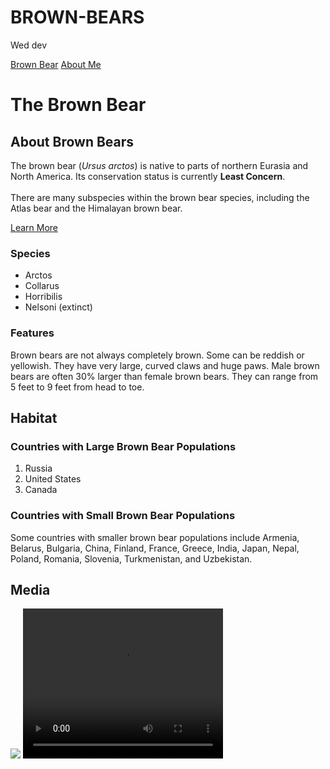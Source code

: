 # BROWN-BEARS
Wed dev
<!DOCTYPE html>
<html>

<head>
  <title>Brown Bears</title>
</head>

<body>
  <a href="./index.html">Brown Bear</a>
  <a href="./aboutme.html">About Me</a>
  <h1>The Brown Bear</h1>
  <div id="introduction">
    <h2>About Brown Bears</h2>
    <p>The brown bear (<em>Ursus arctos</em>) is native to parts of northern Eurasia and North America. Its conservation status is currently <strong>Least Concern</strong>.<br /><br /> There are many subspecies within the brown bear species, including the
      Atlas bear and the Himalayan brown bear.</p>
    <a href="https://en.wikipedia.org/wiki/Brown_bear" target="_blank">Learn More</a>
    <h3>Species</h3>
    <ul>
      <li>Arctos</li>
      <li>Collarus</li>
      <li>Horribilis</li>
      <li>Nelsoni (extinct)</li>
    </ul>
    <h3>Features</h3>
    <p>Brown bears are not always completely brown. Some can be reddish or yellowish. They have very large, curved claws and huge paws. Male brown bears are often 30% larger than female brown bears. They can range from 5 feet to 9 feet from head to toe.</p>
  </div>
  <div id="habitat">
    <h2>Habitat</h2>
    <h3>Countries with Large Brown Bear Populations</h3>
    <ol>
      <li>Russia</li>
      <li>United States</li>
      <li>Canada</li>
    </ol>
    <h3>Countries with Small Brown Bear Populations</h3>
    <p>Some countries with smaller brown bear populations include Armenia, Belarus, Bulgaria, China, Finland, France, Greece, India, Japan, Nepal, Poland, Romania, Slovenia, Turkmenistan, and Uzbekistan.</p>
  </div>
  <div id="media">
    <h2>Media</h2>
    <img src="https://content.codecademy.com/courses/web-101/web101-image_brownbear.jpg" />
    <video src="https://content.codecademy.com/courses/freelance-1/unit-1/lesson-2/htmlcss1-vid_brown-bear.mp4" height="240" width="320" controls>Video not supported</video>
  </div>
</body>

</html>
